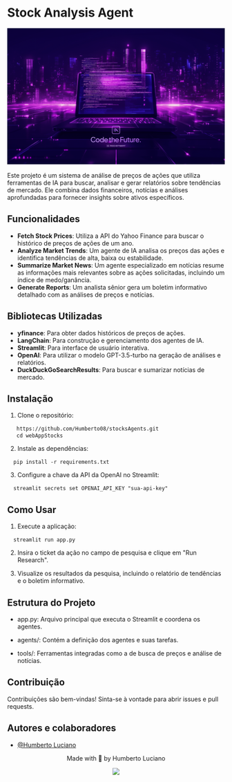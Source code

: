 # Stock Analysis Agent

![alt imagem de capa](./.github/Wallpaper.png)

Este projeto é um sistema de análise de preços de ações que utiliza ferramentas de IA para buscar, analisar e gerar relatórios sobre tendências de mercado. Ele combina dados financeiros, notícias e análises aprofundadas para fornecer insights sobre ativos específicos.

## Funcionalidades

- **Fetch Stock Prices**: Utiliza a API do Yahoo Finance para buscar o histórico de preços de ações de um ano.
- **Analyze Market Trends**: Um agente de IA analisa os preços das ações e identifica tendências de alta, baixa ou estabilidade.
- **Summarize Market News**: Um agente especializado em notícias resume as informações mais relevantes sobre as ações solicitadas, incluindo um índice de medo/ganância.
- **Generate Reports**: Um analista sênior gera um boletim informativo detalhado com as análises de preços e notícias.

## Bibliotecas Utilizadas

- **yfinance**: Para obter dados históricos de preços de ações.
- **LangChain**: Para construção e gerenciamento dos agentes de IA.
- **Streamlit**: Para interface de usuário interativa.
- **OpenAI**: Para utilizar o modelo GPT-3.5-turbo na geração de análises e relatórios.
- **DuckDuckGoSearchResults**: Para buscar e sumarizar notícias de mercado.

## Instalação

1. Clone o repositório:

```
   https://github.com/Humberto08/stocksAgents.git
   cd webAppStocks
```

2. Instale as dependências:

```
  pip install -r requirements.txt
```

3. Configure a chave da API da OpenAI no Streamlit:

```
  streamlit secrets set OPENAI_API_KEY "sua-api-key"
```

## Como Usar

1. Execute a aplicação:

```
  streamlit run app.py
```

2. Insira o ticket da ação no campo de pesquisa e clique em "Run Research".

3. Visualize os resultados da pesquisa, incluindo o relatório de tendências e o boletim informativo.

## Estrutura do Projeto

- app.py: Arquivo principal que executa o Streamlit e coordena os agentes.

- agents/: Contém a definição dos agentes e suas tarefas.

- tools/: Ferramentas integradas como a de busca de preços e análise de notícias.

## Contribuição

Contribuições são bem-vindas! Sinta-se à vontade para abrir issues e pull requests.

## Autores e colaboradores

- [@Humberto Luciano](https://www.github.com/Humberto)

<div id='contatos' align="center">
  <p align="center">Made with 💜 by Humberto Luciano</p>
  <div id="contatos" align="center">
    <a href="https://www.linkedin.com/in/humberto-luciano/" target="_blank"><img src="https://img.shields.io/badge/-LinkedIn-%230077B5?style=for-the-badge&logo=linkedin&logoColor=white" target="_blank"></a>
</div>
